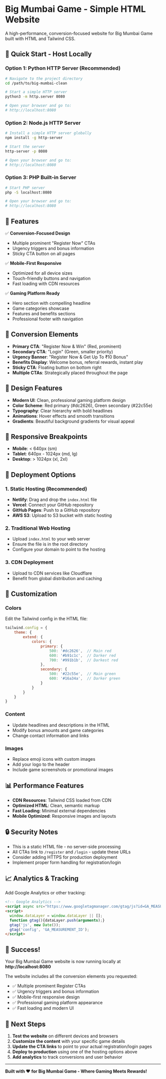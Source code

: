 # Big Mumbai Game - Simple HTML Website

A high-performance, conversion-focused website for Big Mumbai Game built with HTML and Tailwind CSS.

## 🚀 **Quick Start - Host Locally**

### Option 1: Python HTTP Server (Recommended)
```bash
# Navigate to the project directory
cd /path/to/big-mumbai-clean

# Start a simple HTTP server
python3 -m http.server 8080

# Open your browser and go to:
# http://localhost:8080
```

### Option 2: Node.js HTTP Server
```bash
# Install a simple HTTP server globally
npm install -g http-server

# Start the server
http-server -p 8080

# Open your browser and go to:
# http://localhost:8080
```

### Option 3: PHP Built-in Server
```bash
# Start PHP server
php -S localhost:8080

# Open your browser and go to:
# http://localhost:8080
```

## 🌟 **Features**

✅ **Conversion-Focused Design**
- Multiple prominent "Register Now" CTAs
- Urgency triggers and bonus information
- Sticky CTA button on all pages

✅ **Mobile-First Responsive**
- Optimized for all device sizes
- Touch-friendly buttons and navigation
- Fast loading with CDN resources

✅ **Gaming Platform Ready**
- Hero section with compelling headline
- Game categories showcase
- Features and benefits sections
- Professional footer with navigation

## 🎯 **Conversion Elements**

- **Primary CTA**: "Register Now & Win" (Red, prominent)
- **Secondary CTA**: "Login" (Green, smaller priority)
- **Urgency Banner**: "Register Now & Get Up To ₹10 Bonus"
- **Benefits Display**: Welcome bonus, referral rewards, instant play
- **Sticky CTA**: Floating button on bottom right
- **Multiple CTAs**: Strategically placed throughout the page

## 🎨 **Design Features**

- **Modern UI**: Clean, professional gaming platform design
- **Color Scheme**: Red primary (#dc2626), Green secondary (#22c55e)
- **Typography**: Clear hierarchy with bold headlines
- **Animations**: Hover effects and smooth transitions
- **Gradients**: Beautiful background gradients for visual appeal

## 📱 **Responsive Breakpoints**

- **Mobile**: < 640px (sm)
- **Tablet**: 640px - 1024px (md, lg)
- **Desktop**: > 1024px (xl, 2xl)

## 🚀 **Deployment Options**

### 1. **Static Hosting (Recommended)**
- **Netlify**: Drag and drop the `index.html` file
- **Vercel**: Connect your GitHub repository
- **GitHub Pages**: Push to a GitHub repository
- **AWS S3**: Upload to S3 bucket with static hosting

### 2. **Traditional Web Hosting**
- Upload `index.html` to your web server
- Ensure the file is in the root directory
- Configure your domain to point to the hosting

### 3. **CDN Deployment**
- Upload to CDN services like Cloudflare
- Benefit from global distribution and caching

## 🔧 **Customization**

### Colors
Edit the Tailwind config in the HTML file:
```javascript
tailwind.config = {
    theme: {
        extend: {
            colors: {
                primary: {
                    500: '#dc2626',  // Main red
                    600: '#b91c1c',  // Darker red
                    700: '#991b1b',  // Darkest red
                },
                secondary: {
                    500: '#22c55e',  // Main green
                    600: '#16a34a',  // Darker green
                }
            }
        }
    }
}
```

### Content
- Update headlines and descriptions in the HTML
- Modify bonus amounts and game categories
- Change contact information and links

### Images
- Replace emoji icons with custom images
- Add your logo to the header
- Include game screenshots or promotional images

## 📊 **Performance Features**

- **CDN Resources**: Tailwind CSS loaded from CDN
- **Optimized HTML**: Clean, semantic markup
- **Fast Loading**: Minimal external dependencies
- **Mobile Optimized**: Responsive images and layouts

## 🔒 **Security Notes**

- This is a static HTML file - no server-side processing
- All CTAs link to `/register` and `/login` - update these URLs
- Consider adding HTTPS for production deployment
- Implement proper form handling for registration/login

## 📈 **Analytics & Tracking**

Add Google Analytics or other tracking:
```html
<!-- Google Analytics -->
<script async src="https://www.googletagmanager.com/gtag/js?id=GA_MEASUREMENT_ID"></script>
<script>
  window.dataLayer = window.dataLayer || [];
  function gtag(){dataLayer.push(arguments);}
  gtag('js', new Date());
  gtag('config', 'GA_MEASUREMENT_ID');
</script>
```

## 🎉 **Success!**

Your Big Mumbai Game website is now running locally at **http://localhost:8080**

The website includes all the conversion elements you requested: 
- ✅ Multiple prominent Register CTAs
- ✅ Urgency triggers and bonus information
- ✅ Mobile-first responsive design
- ✅ Professional gaming platform appearance
- ✅ Fast loading and modern UI

## 🚀 **Next Steps**

1. **Test the website** on different devices and browsers
2. **Customize the content** with your specific game details
3. **Update the CTA links** to point to your actual registration/login pages
4. **Deploy to production** using one of the hosting options above
5. **Add analytics** to track conversions and user behavior

---

**Built with ❤️ for Big Mumbai Game - Where Gaming Meets Rewards!**
